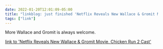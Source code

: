 ```yaml
---
date: 2022-01-20T12:01:09-05:00
title: "linkblog: just finished 'Netflix Reveals New Wallace & Gromit Movie, Chicken Run 2 Cast'"
tags: ["link"]
---
```

More Wallace and Gromit is always welcome.
 
[link to 'Netflix Reveals New Wallace & Gromit Movie, Chicken Run 2 Cast'](https://gizmodo.com/netflix-wallace-and-gromit-movie-chicken-run-2-cast-1848390926)
